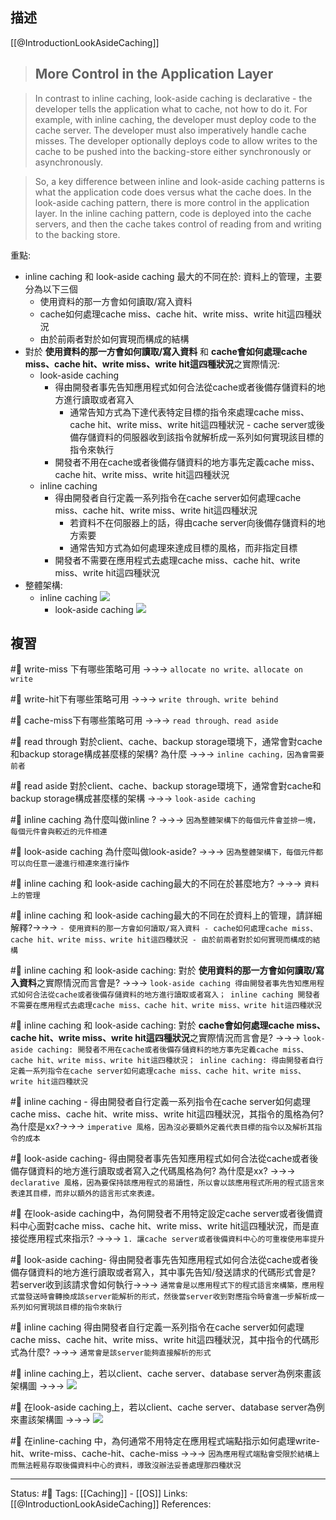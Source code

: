 
## 描述
[[@IntroductionLookAsideCaching]]
> ## More Control in the Application Layer

> In contrast to inline caching, look-aside caching is declarative - the developer tells the application what to cache, not how to do it. For example, with inline caching, the developer must deploy code to the cache server. The developer must also imperatively handle cache misses. The developer optionally deploys code to allow writes to the cache to be pushed into the backing-store either synchronously or asynchronously.

> So, a key difference between inline and look-aside caching patterns is what the application code does versus what the cache does. In the look-aside caching pattern, there is more control in the application layer. In the inline caching pattern, code is deployed into the cache servers, and then the cache takes control of reading from and writing to the backing store.

重點:
- inline caching 和 look-aside caching 最大的不同在於: 資料上的管理，主要分為以下三個
	- 使用資料的那一方會如何讀取/寫入資料
	- cache如何處理cache miss、cache hit、write miss、write hit這四種狀況
	- 由於前兩者對於如何實現而構成的結構
- 對於 **使用資料的那一方會如何讀取/寫入資料** 和  **cache會如何處理cache miss、cache hit、write miss、write hit這四種狀況**之實際情況: 
	- look-aside caching
		- 得由開發者事先告知應用程式如何合法從cache或者後備存儲資料的地方進行讀取或者寫入
			- 通常告知方式為下達代表特定目標的指令來處理cache miss、cache hit、write miss、write hit這四種狀況 - cache server或後備存儲資料的伺服器收到該指令就解析成一系列如何實現該目標的指令來執行
		- 開發者不用在cache或者後備存儲資料的地方事先定義cache miss、cache hit、write miss、write hit這四種狀況
	- inline caching
		- 得由開發者自行定義一系列指令在cache server如何處理cache miss、cache hit、write miss、write hit這四種狀況
			- 若資料不在伺服器上的話，得由cache server向後備存儲資料的地方索要
			- 通常告知方式為如何處理來達成目標的風格，而非指定目標
		- 開發者不需要在應用程式去處理cache miss、cache hit、write miss、write hit這四種狀況
- 整體架構:
	- inline caching
![](https://content.cdntwrk.com/files/aHViPTYzOTc1JmNtZD1pdGVtZWRpdG9yaW1hZ2UmZmlsZW5hbWU9aXRlbWVkaXRvcmltYWdlXzU4OWUzYTI0MTA5MTUucG5nJnZlcnNpb249MDAwMCZzaWc9ZjAzYzE4NGI2MzkwNjRiYThiNTQ0YjZhMzc2NzBiOTE%253D)
		- look-aside caching
![](https://content.cdntwrk.com/files/aHViPTYzOTc1JmNtZD1pdGVtZWRpdG9yaW1hZ2UmZmlsZW5hbWU9aXRlbWVkaXRvcmltYWdlXzU4OWUzYTBmZjJkMGQucG5nJnZlcnNpb249MDAwMCZzaWc9NGRlMTVhODA3NmFlYTdhNDMxOGU1MmQ0OTc2ZWY2ZDI%253D)
## 複習


#🧠 write-miss 下有哪些策略可用 ->->-> `allocate no write、allocate on write`
<!--SR:!2023-08-31,8,230-->

#🧠 write-hit下有哪些策略可用 ->->-> `write through、write behind`
<!--SR:!2023-08-31,8,230-->

#🧠 cache-miss下有哪些策略可用 ->->-> `read through、read aside`
<!--SR:!2023-09-05,13,250-->

#🧠 read through 對於client、cache、backup storage環境下，通常會對cache和backup storage構成甚麼樣的架構? 為什麼 ->->-> `inline caching，因為會需要前者`
<!--SR:!2023-09-05,13,250-->

#🧠 read aside 對於client、cache、backup storage環境下，通常會對cache和backup storage構成甚麼樣的架構 ->->-> `look-aside caching`
<!--SR:!2023-09-02,10,250-->

#🧠 inline caching 為什麼叫做inline ? ->->-> `因為整體架構下的每個元件會並排一塊，每個元件會與較近的元件相連`
<!--SR:!2023-09-05,13,250-->

#🧠 look-aside caching 為什麼叫做look-aside?  ->->-> `因為整體架構下，每個元件都可以向任意一邊進行相連來進行操作`
<!--SR:!2023-09-02,10,250-->

#🧠 inline caching 和 look-aside caching最大的不同在於甚麼地方? ->->-> `資料上的管理`
<!--SR:!2023-09-03,11,250-->

#🧠 inline caching 和 look-aside caching最大的不同在於資料上的管理，請詳細解釋?->->-> `- 使用資料的那一方會如何讀取/寫入資料 - cache如何處理cache miss、cache hit、write miss、write hit這四種狀況 - 由於前兩者對於如何實現而構成的結構`
<!--SR:!2023-09-01,9,250-->

#🧠  inline caching 和 look-aside caching:  對於 **使用資料的那一方會如何讀取/寫入資料**之實際情況而言會是? ->->-> `look-aside caching 得由開發者事先告知應用程式如何合法從cache或者後備存儲資料的地方進行讀取或者寫入； inline caching 開發者不需要在應用程式去處理cache miss、cache hit、write miss、write hit這四種狀況`
<!--SR:!2023-09-02,10,250-->

#🧠  inline caching 和 look-aside caching:  對於 **cache會如何處理cache miss、cache hit、write miss、write hit這四種狀況**之實際情況而言會是? ->->-> `look-aside caching: 開發者不用在cache或者後備存儲資料的地方事先定義cache miss、cache hit、write miss、write hit這四種狀況； inline caching: 得由開發者自行定義一系列指令在cache server如何處理cache miss、cache hit、write miss、write hit這四種狀況`
<!--SR:!2023-09-04,12,250-->

#🧠 inline caching - 得由開發者自行定義一系列指令在cache server如何處理cache miss、cache hit、write miss、write hit這四種狀況，其指令的風格為何? 為什麼是xx?->->-> `imperative 風格，因為沒必要額外定義代表目標的指令以及解析其指令的成本`
<!--SR:!2023-09-01,9,250-->

#🧠  look-aside caching- 得由開發者事先告知應用程式如何合法從cache或者後備存儲資料的地方進行讀取或者寫入之代碼風格為何? 為什麼是xx? ->->-> `declarative 風格，因為要保持該應用程式的易讀性，所以會以該應用程式所用的程式語言來表達其目標，而非以額外的語言形式來表達。`
<!--SR:!2023-09-11,12,248-->

#🧠 在look-aside caching中，為何開發者不用特定設定cache server或者後備資料中心面對cache miss、cache hit、write miss、write hit這四種狀況，而是直接從應用程式來指示?  ->->-> `1. 讓cache server或者後備資料中心的可重複使用率提升 `
<!--SR:!2023-09-01,2,248-->


#🧠  look-aside caching- 得由開發者事先告知應用程式如何合法從cache或者後備存儲資料的地方進行讀取或者寫入，其中事先告知/發送請求的代碼形式會是? 若server收到該請求會如何執行->->-> `通常會是以應用程式下的程式語言來構築，應用程式當發送時會轉換成該server能解析的形式，然後當server收到對應指令時會進一步解析成一系列如何實現該目標的指令來執行`
<!--SR:!2023-09-03,11,250-->

#🧠 inline caching 得由開發者自行定義一系列指令在cache server如何處理cache miss、cache hit、write miss、write hit這四種狀況，其中指令的代碼形式為什麼? ->->-> `通常會是該server能夠直接解析的形式`
<!--SR:!2023-09-04,12,250-->


#🧠 inline caching上，若以client、cache server、database server為例來畫該架構圖 ->->-> ![](https://content.cdntwrk.com/files/aHViPTYzOTc1JmNtZD1pdGVtZWRpdG9yaW1hZ2UmZmlsZW5hbWU9aXRlbWVkaXRvcmltYWdlXzU4OWUzYTI0MTA5MTUucG5nJnZlcnNpb249MDAwMCZzaWc9ZjAzYzE4NGI2MzkwNjRiYThiNTQ0YjZhMzc2NzBiOTE%253D)
<!--SR:!2023-09-04,12,250-->

#🧠 在look-aside caching上，若以client、cache server、database server為例來畫該架構圖  ->->-> ![](https://content.cdntwrk.com/files/aHViPTYzOTc1JmNtZD1pdGVtZWRpdG9yaW1hZ2UmZmlsZW5hbWU9aXRlbWVkaXRvcmltYWdlXzU4OWUzYTBmZjJkMGQucG5nJnZlcnNpb249MDAwMCZzaWc9NGRlMTVhODA3NmFlYTdhNDMxOGU1MmQ0OTc2ZWY2ZDI%253D)
<!--SR:!2023-09-03,11,250-->


#🧠 在inline-caching 中，為何通常不用特定在應用程式端點指示如何處理write-hit、write-miss、cache-hit、cache-miss ->->-> `因為應用程式端點會受限於結構上而無法輕易存取後備資料中心的資料，導致沒辦法妥善處理那四種狀況`
<!--SR:!2023-09-01,2,248-->




---
Status: #🌱 
Tags:
[[Caching]] - [[OS]]
Links:
[[@IntroductionLookAsideCaching]]
References:
